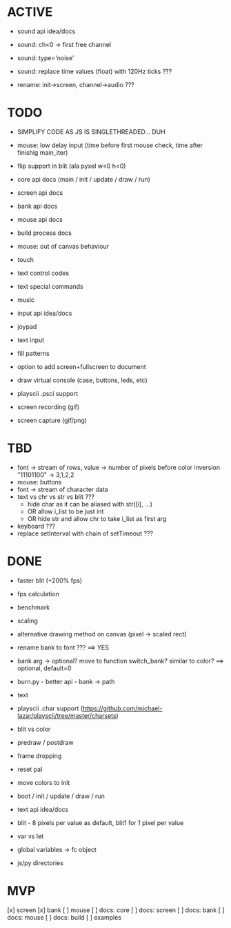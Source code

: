 # ACTIVE

- sound api idea/docs
- sound: ch<0 -> first free channel
- sound: type='noise'

- sound: replace time values (float) with 120Hz ticks ???
- rename: init->screen, channel->audio ???

# TODO

- SIMPLIFY CODE AS JS IS SINGLETHREADED... DUH
- mouse: low delay input (time before first mouse check, time after finishig main_iter)

- flip support in blit (ala pyxel w<0 h<0)

- core api docs (main / init / update / draw / run)
- screen api docs
- bank api docs
- mouse api docs
- build process docs

- mouse: out of canvas behaviour 
- touch

- text control codes
- text special commands

- music

- input api idea/docs
- joypad
- text input

- fill patterns
- option to add screen+fullscreen to document
- draw virtual console (case, buttons, leds, etc)

- playscii .psci support

- screen recording (gif)
- screen capture (gif/png)

# TBD

- font -> stream of rows, value -> number of pixels before color inversion "11101100" -> 3,1,2,2
- mouse: buttons
- font -> stream of character data
- text vs chr vs str vs blit ???
  - hide char as it can be aliased with str([i], ...)
  - OR allow i_list to be just int
  - OR hide str and allow chr to take i_list as first arg
- keyboard ???
- replace setInterval with chain of setTimeout ???

# DONE

- faster blit (+200% fps)
- fps calculation
- benchmark
- scaling
- alternative drawing method on canvas (pixel -> scaled rect)
- rename bank to font ??? ==> YES
- bank arg -> optional? move to function switch_bank? similar to color? ==> optional, default=0
- burn.py - better api -  bank -> path
- text
- playscii .char support (https://github.com/michael-lazar/playscii/tree/master/charsets)
- blit vs color

- predraw / postdraw
- frame dropping
- reset pal
- move colors to init
- boot / init / update / draw / run
- text api idea/docs
- blit - 8 pixels per value as default, blit1 for 1 pixel per value
- var vs let
- global variables -> fc object
- js/py directories

# MVP

[x] screen
[x] bank
[ ] mouse
[ ] docs: core
[ ] docs: screen
[ ] docs: bank
[ ] docs: mouse
[ ] docs: build
[ ] examples
